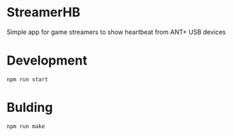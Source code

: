 # StreamerHB

Simple app for game streamers to show heartbeat from ANT+ USB devices

# Development
`npm run start`

# Bulding
`npm run make`